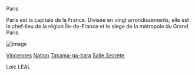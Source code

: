 Paris

Paris est la capitale de la France. 
Divisée en vingt arrondissements, elle est le chef-lieu de la région Île-de-France et le siège de la métropole du Grand Paris.

![image](https://cdn.sortiraparis.com/images/80/83517/753564-visuel-paris-tour-eiffel-rue.jpg)


[Vincennes](https://github.com/Doothrat/TP2-Labyrinthe/blob/main/vincennes.md)
[Nation](https://github.com/Doothrat/TP2-Labyrinthe/blob/main/nation.md)
[Takama-ga-hara](https://github.com/Doothrat/TP2-Labyrinthe/blob/main/takama-ga-hara.md)
[Salle Secrète](https://github.com/Doothrat/TP2-Labyrinthe/blob/main/sallesecrete.md)

Loic LEAL
